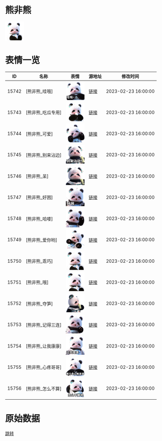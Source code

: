 # 熊非熊

<img src="./cover.png" height="60" alt="cover" />

# 表情一览

|ID|名称|表情|源地址|修改时间|
|----|----|----|----|----|
|15742|[熊非熊_哇哦]|<img src="./pic/015742_%5B熊非熊_哇哦%5D.png" height="60" alt="哇哦"/>|[链接](https://i0.hdslb.com/bfs/garb/0c6ae8db8bd5735319d45c0e607db4d88111bcf0.png)|2023-02-23 16:00:00|
|15743|[熊非熊_吃瓜专用]|<img src="./pic/015743_%5B熊非熊_吃瓜专用%5D.png" height="60" alt="吃瓜专用"/>|[链接](https://i0.hdslb.com/bfs/garb/e55fb0a1f908b76aac6df71bca4f26422144571b.png)|2023-02-23 16:00:00|
|15744|[熊非熊_可爱]|<img src="./pic/015744_%5B熊非熊_可爱%5D.png" height="60" alt="可爱"/>|[链接](https://i0.hdslb.com/bfs/garb/aba303323e03d4f0f8abd3ecd2f1fe5e3c64e3b4.png)|2023-02-23 16:00:00|
|15745|[熊非熊_别来沾边]|<img src="./pic/015745_%5B熊非熊_别来沾边%5D.png" height="60" alt="别来沾边"/>|[链接](https://i0.hdslb.com/bfs/garb/a62f243cefe82130e8d9e3a77411d551cb3b2e27.png)|2023-02-23 16:00:00|
|15746|[熊非熊_呆]|<img src="./pic/015746_%5B熊非熊_呆%5D.png" height="60" alt="呆"/>|[链接](https://i0.hdslb.com/bfs/garb/b627f1c9f91f352cf9520c3229b44492ebee1615.png)|2023-02-23 16:00:00|
|15747|[熊非熊_好困]|<img src="./pic/015747_%5B熊非熊_好困%5D.png" height="60" alt="好困"/>|[链接](https://i0.hdslb.com/bfs/garb/e95e5112f533b4e77a6cfd4a7ff97afb5cf30af2.png)|2023-02-23 16:00:00|
|15748|[熊非熊_哈喽]|<img src="./pic/015748_%5B熊非熊_哈喽%5D.png" height="60" alt="哈喽"/>|[链接](https://i0.hdslb.com/bfs/garb/f2d5e8675bc61a23a194a2bfa0af211f660ef954.png)|2023-02-23 16:00:00|
|15749|[熊非熊_爱你哟]|<img src="./pic/015749_%5B熊非熊_爱你哟%5D.png" height="60" alt="爱你哟"/>|[链接](https://i0.hdslb.com/bfs/garb/6c8d97e17767f4272085d2f93c5c4724251be751.png)|2023-02-23 16:00:00|
|15750|[熊非熊_乖巧]|<img src="./pic/015750_%5B熊非熊_乖巧%5D.png" height="60" alt="乖巧"/>|[链接](https://i0.hdslb.com/bfs/garb/48deb23a920d8dee6b3a0ba13fb72fbe6c8fc9c1.png)|2023-02-23 16:00:00|
|15751|[熊非熊_哦]|<img src="./pic/015751_%5B熊非熊_哦%5D.png" height="60" alt="哦"/>|[链接](https://i0.hdslb.com/bfs/garb/cc4e9e9d6d3fccfb4b569a3e1cc7f713f6a06041.png)|2023-02-23 16:00:00|
|15752|[熊非熊_夺笋]|<img src="./pic/015752_%5B熊非熊_夺笋%5D.png" height="60" alt="夺笋"/>|[链接](https://i0.hdslb.com/bfs/garb/f15e5a16ea1e4a35c3d432011621e73e41876e20.png)|2023-02-23 16:00:00|
|15753|[熊非熊_记得三连]|<img src="./pic/015753_%5B熊非熊_记得三连%5D.png" height="60" alt="记得三连"/>|[链接](https://i0.hdslb.com/bfs/garb/ceb64b1f9f5926e5efd4d4a551878448e7ad0ed7.png)|2023-02-23 16:00:00|
|15754|[熊非熊_让我康康]|<img src="./pic/015754_%5B熊非熊_让我康康%5D.png" height="60" alt="让我康康"/>|[链接](https://i0.hdslb.com/bfs/garb/a8ef182ab783d592d8cc38ed7391651711f35193.png)|2023-02-23 16:00:00|
|15755|[熊非熊_心疼哥哥]|<img src="./pic/015755_%5B熊非熊_心疼哥哥%5D.png" height="60" alt="心疼哥哥"/>|[链接](https://i0.hdslb.com/bfs/garb/e7687ba4f00e8a5e395ab1e1c746fd6a52831a1c.png)|2023-02-23 16:00:00|
|15756|[熊非熊_怎么不算]|<img src="./pic/015756_%5B熊非熊_怎么不算%5D.png" height="60" alt="怎么不算"/>|[链接](https://i0.hdslb.com/bfs/garb/8484d8517008f03bcd3dac7ce4379b3cb730b000.png)|2023-02-23 16:00:00|

# 原始数据

[跳转](./raw.json)

